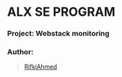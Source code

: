 # ALX SE PROGRAM

### Project: Webstack monitoring

### Author: 
> [RifkiAhmed](https://github.com/RifkiAhmed)
